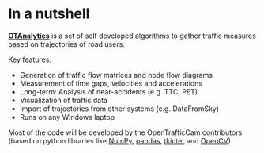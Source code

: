 # In a nutshell

[**OTAnalytics**](https://github.com/OpenTrafficCam/OTAnalytics) is a set of self developed algorithms to gather traffic measures based on trajectories of road users.

Key features:

* Generation of traffic flow matrices and node flow diagrams
* Measurement of time gaps, velocities and accelerations
* Long-term: Analysis of near-accidents (e.g. TTC, PET)
* Visualization of traffic data
* Import of trajectories from other systems (e.g. DataFromSky)
* Runs on any Windows laptop

Most of the code will be developed by the OpenTrafficCam contributors (based on python libraries like [NumPy](https://numpy.org/), [pandas](https://pandas.pydata.org/), [tkinter](https://docs.python.org/3/library/tkinter.html) and [OpenCV](https://opencv.org/)).
